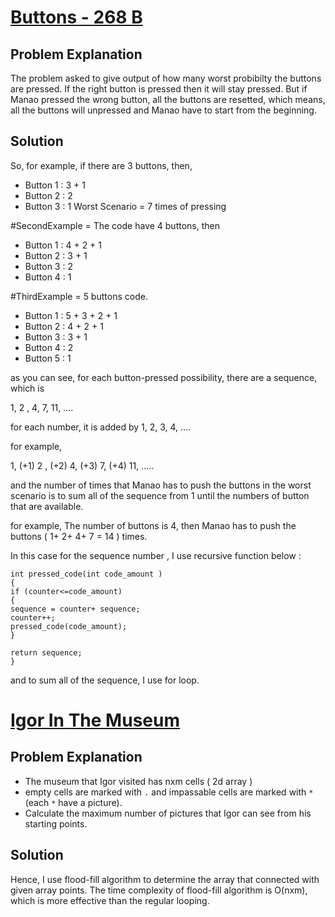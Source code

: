 # [Buttons - 268 B](http://codeforces.com/problemset/problem/268/B)

## Problem Explanation

The problem asked to give output of how many worst probibilty the buttons are pressed. If the right button is pressed then it will stay pressed. But if Manao pressed the wrong button, all the buttons are resetted, which means, all the buttons will unpressed and Manao have to start from the beginning.

## Solution

So, for example, if there are 3 buttons, then,

- Button 1 : 3 + 1
- Button 2 : 2
- Button 3 : 1
Worst Scenario = 7 times of pressing

#SecondExample = The code have 4 buttons, then

- Button 1 : 4 + 2 + 1
- Button 2 : 3 + 1
- Button 3 : 2
- Button 4 : 1

#ThirdExample = 5 buttons code.

- Button 1 : 5 + 3 + 2 + 1
- Button 2 : 4 + 2 + 1
- Button 3 : 3 + 1
- Button 4 : 2
- Button 5 : 1

as you can see, for each button-pressed possibility, there are a sequence, which is

1, 2 , 4, 7, 11, ....

for each number, it is added by 1, 2, 3, 4, ....

for example,

1, (+1) 2 , (+2) 4, (+3) 7, (+4) 11, .....

and the number of times that Manao has to push the buttons in the worst scenario is to sum all of the sequence from 1 until the numbers of button that are available.

for example, The number of buttons is 4, then Manao has to push the buttons ( 1+ 2+ 4+ 7 = 14 ) times.

In this case for the sequence number , I use recursive function below :

    int pressed_code(int code_amount )
    {
    if (counter<=code_amount)
    {
    sequence = counter+ sequence;
    counter++;
    pressed_code(code_amount);
    }

    return sequence;
    }
    
and to sum all of the sequence, I use for loop.

# [Igor In The Museum](http://codeforces.com/contest/598/problem/D)

## Problem Explanation 
- The museum that Igor visited has nxm cells ( 2d array )
- empty cells are marked with `.` and impassable cells are marked with `*` (each `*` have a picture). 
- Calculate the maximum number of pictures that Igor can see from his starting points. 

## Solution 
Hence, I use flood-fill algorithm to determine the array that connected with given array points. The time complexity of flood-fill algorithm is O(nxm), which is more effective than the regular looping. 


